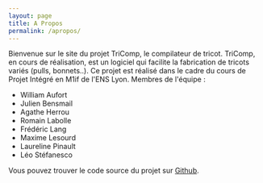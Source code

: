 ```yaml
---
layout: page
title: A Propos
permalink: /apropos/
---
```


Bienvenue sur le site du projet TriComp, le compilateur de tricot. TriComp, en cours de réalisation, est un logiciel qui facilite la fabrication de tricots variés (pulls, bonnets..).
Ce projet est réalisé dans le cadre du cours de Projet Intégré en M1if de l'ENS Lyon.
Membres de l'équipe :

* William Aufort
* Julien Bensmail
* Agathe Herrou
* Romain Labolle
* Frédéric Lang
* Maxime Lesourd
* Laureline Pinault
* Léo Stéfanesco

Vous pouvez trouver le code source du projet sur [Github](https://github.com/TriComp/TriComp).


